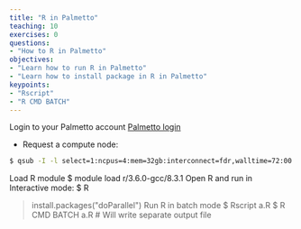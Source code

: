 ```yaml
---
title: "R in Palmetto"
teaching: 10
exercises: 0
questions:
- "How to R in Palmetto"
objectives:
- "Learn how to run R in Palmetto"
- "Learn how to install package in R in Palmetto"
keypoints:
- "Rscript"
- "R CMD BATCH"
---
```

Login to your Palmetto account [Palmetto login](https://www.palmetto.clemson.edu/palmetto/basic/login/)

- Request a compute node:
```bash
$ qsub -I -l select=1:ncpus=4:mem=32gb:interconnect=fdr,walltime=72:00:00
```

Load R module
$ module load r/3.6.0-gcc/8.3.1
Open R and run in Interactive mode:
$ R
> install.packages("doParallel")
Run R in batch mode
$ Rscript a.R
$ R CMD BATCH a.R # Will write separate output file

